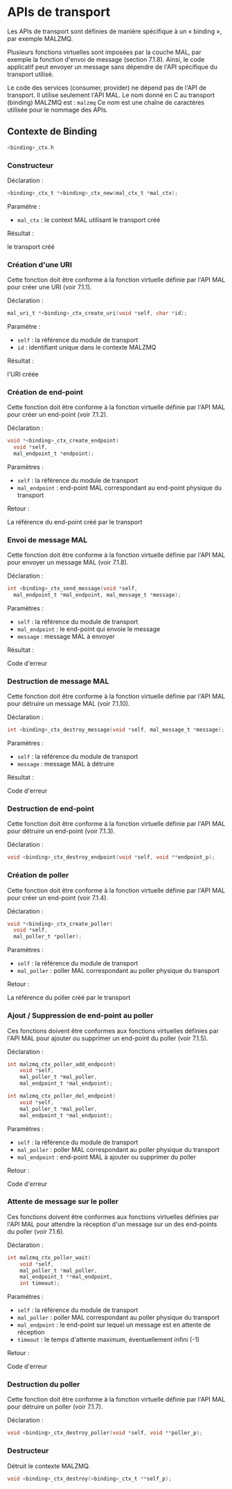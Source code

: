 APIs de transport
=================

Les APIs de transport sont définies de manière spécifique à un « binding », par exemple MALZMQ.

Plusieurs fonctions virtuelles sont imposées par la couche MAL, par exemple la fonction d'envoi de message (section 7.1.8). Ainsi, le code applicatif peut envoyer un message sans dépendre de l'API spécifique du transport utilisé.

Le code des services (consumer, provider) ne dépend pas de l'API de transport. Il utilise seulement l'API MAL.
Le nom donné en C au transport (binding) MALZMQ est : `malzmq`
Ce nom est une chaîne de caractères utilisée pour le nommage des APIs.

Contexte de Binding
-------------------

```c
<binding>_ctx.h
```

### Constructeur

Déclaration :

```c
<binding>_ctx_t *<binding>_ctx_new(mal_ctx_t *mal_ctx);
```

Paramètre :

  -	`mal_ctx` : le context MAL utilisant le transport créé

Résultat :

le transport créé

### Création d'une URI

Cette fonction doit être conforme à la fonction virtuelle définie par l'API MAL pour créer une URI  (voir 7.1.1).

Déclaration :

```c
mal_uri_t *<binding>_ctx_create_uri(void *self, char *id);
```

Paramètre :

  -	`self` : la référence du module de transport
  -	`id` : identifiant unique dans le contexte MALZMQ

Résultat :

l'URI créée

### Création de end-point

Cette fonction doit être conforme à la fonction virtuelle définie par l'API MAL pour créer un end-point  (voir 7.1.2).

Déclaration :

```c
void *<binding>_ctx_create_endpoint(
  void *self,
  mal_endpoint_t *endpoint);
```

Paramètres :

  -	`self` : la référence du module de transport
  -	`mal_endpoint` : end-point MAL correspondant au end-point physique du transport

Retour :

La référence du end-point créé par le transport

### Envoi de message MAL

Cette fonction doit être conforme à la fonction virtuelle définie par l'API MAL pour envoyer un message MAL (voir 7.1.8).

Déclaration :

```c
int <binding>_ctx_send_message(void *self,
  mal_endpoint_t *mal_endpoint, mal_message_t *message);
```

Paramètres :

  -	`self` : la référence du module de transport
  -	`mal_endpoint` : le end-point qui envoie le message
  -	`message` : message MAL à envoyer

Résultat :

Code d'erreur

### Destruction de message MAL
Cette fonction doit être conforme à la fonction virtuelle définie par l'API MAL pour détruire un message MAL (voir 7.1.10).

Déclaration :

```c
int <binding>_ctx_destroy_message(void *self, mal_message_t *message);
```

Paramètres :

  -	`self` : la référence du module de transport
  -	`message` : message MAL à détruire

Résultat :

Code d'erreur

### Destruction de end-point

Cette fonction doit être conforme à la fonction virtuelle définie par l'API MAL pour détruire un end-point (voir 7.1.3).

Déclaration :

```c
void <binding>_ctx_destroy_endpoint(void *self, void **endpoint_p);
```

### Création de poller

Cette fonction doit être conforme à la fonction virtuelle définie par l'API MAL pour créer un end-point  (voir 7.1.4).

Déclaration :

```c
void *<binding>_ctx_create_poller(
  void *self,
  mal_poller_t *poller);
```

Paramètres :

  -	`self` : la référence du module de transport
  -	`mal_poller` : poller MAL correspondant au poller physique du transport

Retour :

La référence du poller créé par le transport

### Ajout / Suppression de end-point au poller

Ces fonctions doivent être conformes aux fonctions virtuelles définies par l'API MAL pour ajouter ou supprimer un end-point du poller (voir 7.1.5).

Déclaration :

```c
int malzmq_ctx_poller_add_endpoint(
    void *self,
    mal_poller_t *mal_poller,
    mal_endpoint_t *mal_endpoint);

int malzmq_ctx_poller_del_endpoint(
    void *self,
    mal_poller_t *mal_poller,
    mal_endpoint_t *mal_endpoint);
```

Paramètres :

  -	`self` : la référence du module de transport
  -	`mal_poller` : poller MAL correspondant au poller physique du transport
  -	`mal_endpoint` : end-point MAL à ajouter ou supprimer du poller

Retour : 

Code d'erreur

### Attente de message sur le poller

Ces fonctions doivent être conformes aux fonctions virtuelles définies par l'API MAL pour attendre la réception d'un message sur un des end-points du poller (voir 7.1.6).

Déclaration :

```c
int malzmq_ctx_poller_wait(
    void *self,
    mal_poller_t *mal_poller,
    mal_endpoint_t **mal_endpoint,
    int timeout);
```

Paramètres :

  -	`self` : la référence du module de transport
  -	`mal_poller` : poller MAL correspondant au poller physique du transport
  -	`mal_endpoint` : le end-point sur lequel un message est en attente de réception
  -	`timeout` : le temps d'attente maximum, éventuellement infini (-1)

Retour : 

Code d'erreur

### Destruction du poller

Cette fonction doit être conforme à la fonction virtuelle définie par l'API MAL pour détruire un poller (voir 7.1.7).

Déclaration :

```c
void <binding>_ctx_destroy_poller(void *self, void **poller_p);
```

### Destructeur

Détruit le contexte MALZMQ.

```c
void <binding>_ctx_destroy(<binding>_ctx_t **self_p);
```